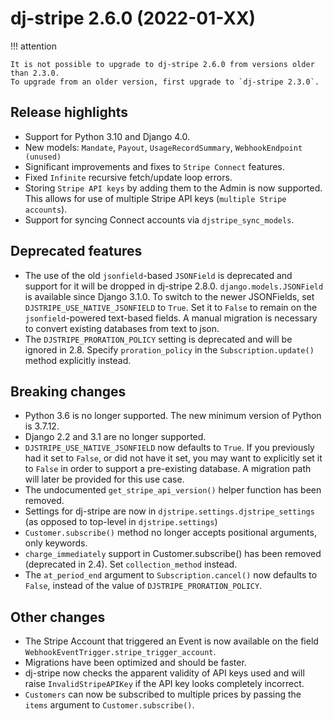 # dj-stripe 2.6.0 (2022-01-XX)

!!! attention

    It is not possible to upgrade to dj-stripe 2.6.0 from versions older than 2.3.0.
    To upgrade from an older version, first upgrade to `dj-stripe 2.3.0`.

## Release highlights

-   Support for Python 3.10 and Django 4.0.
-   New models: `Mandate`, `Payout`, `UsageRecordSummary`, `WebhookEndpoint (unused)`
-   Significant improvements and fixes to `Stripe Connect` features.
-   Fixed `Infinite` recursive fetch/update loop errors.
-   Storing `Stripe API keys` by adding them to the Admin is now supported.
    This allows for use of multiple Stripe API keys (`multiple Stripe accounts`).
-   Support for syncing Connect accounts via `djstripe_sync_models`.

## Deprecated features

-   The use of the old `jsonfield`-based `JSONField` is deprecated and support for it
    will be dropped in dj-stripe 2.8.0. `django.models.JSONField` is available since
    Django 3.1.0. To switch to the newer JSONFields, set `DJSTRIPE_USE_NATIVE_JSONFIELD`
    to `True`. Set it to `False` to remain on the `jsonfield`-powered text-based fields.
    A manual migration is necessary to convert existing databases from text to json.
-   The `DJSTRIPE_PRORATION_POLICY` setting is deprecated and will be ignored in 2.8.
    Specify `proration_policy` in the `Subscription.update()` method explicitly instead.

## Breaking changes

-   Python 3.6 is no longer supported. The new minimum version of Python is 3.7.12.
-   Django 2.2 and 3.1 are no longer supported.
-   `DJSTRIPE_USE_NATIVE_JSONFIELD` now defaults to `True`. If you previously had it set
    to `False`, or did not have it set, you may want to explicitly set it to `False` in
    order to support a pre-existing database. A migration path will later be provided
    for this use case.
-   The undocumented `get_stripe_api_version()` helper function has been removed.
-   Settings for dj-stripe are now in `djstripe.settings.djstripe_settings` (as opposed
    to top-level in `djstripe.settings`)
-   `Customer.subscribe()` method no longer accepts positional arguments, only keywords.
-   `charge_immediately` support in Customer.subscribe() has been removed (deprecated
    in 2.4). Set `collection_method` instead.
-   The `at_period_end` argument to `Subscription.cancel()` now defaults to `False`,
    instead of the value of `DJSTRIPE_PRORATION_POLICY`.

## Other changes

-   The Stripe Account that triggered an Event is now available on the field
    `WebhookEventTrigger.stripe_trigger_account`.
-   Migrations have been optimized and should be faster.
-   dj-stripe now checks the apparent validity of API keys used and will raise
    `InvalidStripeAPIKey` if the API key looks completely incorrect.
-   `Customers` can now be subscribed to multiple prices by passing the `items` argument
    to `Customer.subscribe()`.
